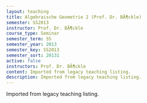 ```yaml
---
layout: teaching
title: Algebraische Geometrie 2 (Prof. Dr. BÃ¶ckle)
semester: SS2013
instructor: Prof. Dr. BÃ¶ckle
course_type: Seminar
semester_term: SS
semester_year: 2013
semester_key: SS2013
semester_sort: 20131
active: false
instructors: Prof. Dr. BÃ¶ckle
content: Imported from legacy teaching listing.
description: Imported from legacy teaching listing.
---
```

Imported from legacy teaching listing.
